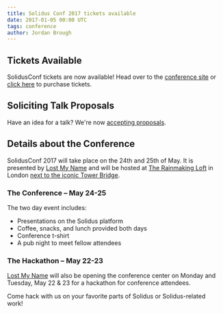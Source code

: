 ```yaml
---
title: Solidus Conf 2017 tickets available
date: 2017-01-05 00:00 UTC
tags: conference
author: Jordan Brough
---
```


## Tickets Available
SolidusConf tickets are now available!  Head over to the
[conference site](http://conf2017.solidus.io) or
[click here](https://www.eventbrite.co.uk/e/solidusconf-tickets-30324634799) to
purchase tickets.

## Soliciting Talk Proposals

Have an idea for a talk? We're now
[accepting proposals](http://cfp.solidus.io/events/solidus-conf-2017).

## Details about the Conference

SolidusConf 2017 will take place on the 24th and
25th of May. It is presented by [Lost My Name](https://www.lostmy.name) and will
be hosted at [The Rainmaking Loft](http://www.rainmakingloft.com/uk/event-space/)
in London [next to the iconic Tower Bridge](2016-11-22-solidus-conf-2017/rainmaking-loft.png).

### The Conference – May 24-25

The two day event includes:

* Presentations on the Solidus platform
* Coffee, snacks, and lunch provided both days
* Conference t-shirt
* A pub night to meet fellow attendees

### The Hackathon – May 22-23

[Lost My Name](https://www.lostmy.name) will also be opening the conference
center on Monday and Tuesday, May 22 & 23 for a hackathon for conference
attendees.

Come hack with us on your favorite parts of Solidus or Solidus-related work!
